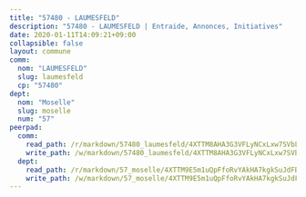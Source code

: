 ```yaml
---
title: "57480 - LAUMESFELD"
description: "57480 - LAUMESFELD | Entraide, Annonces, Initiatives"
date: 2020-01-11T14:09:21+09:00
collapsible: false
layout: commune
comm:
  nom: "LAUMESFELD"
  slug: laumesfeld
  cp: "57480"
dept:
  nom: "Moselle"
  slug: moselle
  num: "57"
peerpad:
  comm:
    read_path: /r/markdown/57480_laumesfeld/4XTTM8AHA3G3VFLyNCxLxw7SVbLxdRf1t8UbXDC2p1W5F1aj7
    write_path: /w/markdown/57480_laumesfeld/4XTTM8AHA3G3VFLyNCxLxw7SVbLxdRf1t8UbXDC2p1W5F1aj7-K3TgUD4UecY8mmX48biYaqriDXsNzYtNAe7kdFaFoB797Pi1HiHqmys7mexZqLSFSGgq9t7afJbUVjfRBZrfAJZtBKSoHDcPhFH3NjDUC3uijCzzySeb91nTDEGoGFjpY4bjGMLy
  dept:
    read_path: /r/markdown/57_moselle/4XTTM9E5m1uQpFfoRvYAkHA7kgkSuJdFBSCmoLnZ6YvxmqAKj
    write_path: /w/markdown/57_moselle/4XTTM9E5m1uQpFfoRvYAkHA7kgkSuJdFBSCmoLnZ6YvxmqAKj-K3TgTxpsRhjGfb3pJqDaX4rYTLkyLoK3BLA4awBfhTSCoyNhResrhhmfsEF8aKnccedt5XoBzWeRYfKxQxNKv71ETcpGharLRE7rdgTKY3uSaW3Du2dz8v23YEY268mfYmweTFnR
---
```


